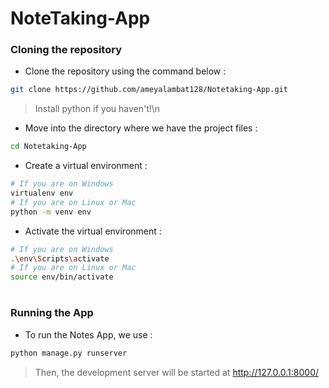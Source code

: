 

# NoteTaking-App


### Cloning the repository

- Clone the repository using the command below :
```bash
git clone https://github.com/ameyalambat128/Notetaking-App.git

```

> Install python if you haven't!\n

- Move into the directory where we have the project files : 
```bash
cd Notetaking-App

```


- Create a virtual environment :
```bash
# If you are on Windows
virtualenv env
# If you are on Linux or Mac
python -m venv env
```

- Activate the virtual environment :
```bash
# If you are on Windows
.\env\Scripts\activate
# If you are on Linux or Mac
source env/bin/activate
```

#

### Running the App

- To run the Notes App, we use :
```bash
python manage.py runserver
```

> Then, the development server will be started at http://127.0.0.1:8000/

#
